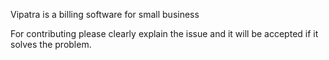 Vipatra is a billing software for small business

For contributing please clearly explain the issue and it will be accepted if it solves the problem.
